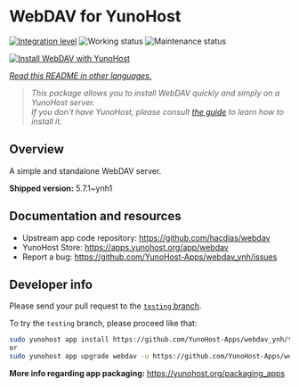 <!--
N.B.: This README was automatically generated by <https://github.com/YunoHost/apps/tree/master/tools/readme_generator>
It shall NOT be edited by hand.
-->

# WebDAV for YunoHost

[![Integration level](https://apps.yunohost.org/badge/integration/webdav)](https://ci-apps.yunohost.org/ci/apps/webdav/)
![Working status](https://apps.yunohost.org/badge/state/webdav)
![Maintenance status](https://apps.yunohost.org/badge/maintained/webdav)

[![Install WebDAV with YunoHost](https://install-app.yunohost.org/install-with-yunohost.svg)](https://install-app.yunohost.org/?app=webdav)

*[Read this README in other languages.](./ALL_README.md)*

> *This package allows you to install WebDAV quickly and simply on a YunoHost server.*  
> *If you don't have YunoHost, please consult [the guide](https://yunohost.org/install) to learn how to install it.*

## Overview

A simple and standalone WebDAV server. 

**Shipped version:** 5.7.1~ynh1
## Documentation and resources

- Upstream app code repository: <https://github.com/hacdias/webdav>
- YunoHost Store: <https://apps.yunohost.org/app/webdav>
- Report a bug: <https://github.com/YunoHost-Apps/webdav_ynh/issues>

## Developer info

Please send your pull request to the [`testing` branch](https://github.com/YunoHost-Apps/webdav_ynh/tree/testing).

To try the `testing` branch, please proceed like that:

```bash
sudo yunohost app install https://github.com/YunoHost-Apps/webdav_ynh/tree/testing --debug
or
sudo yunohost app upgrade webdav -u https://github.com/YunoHost-Apps/webdav_ynh/tree/testing --debug
```

**More info regarding app packaging:** <https://yunohost.org/packaging_apps>
